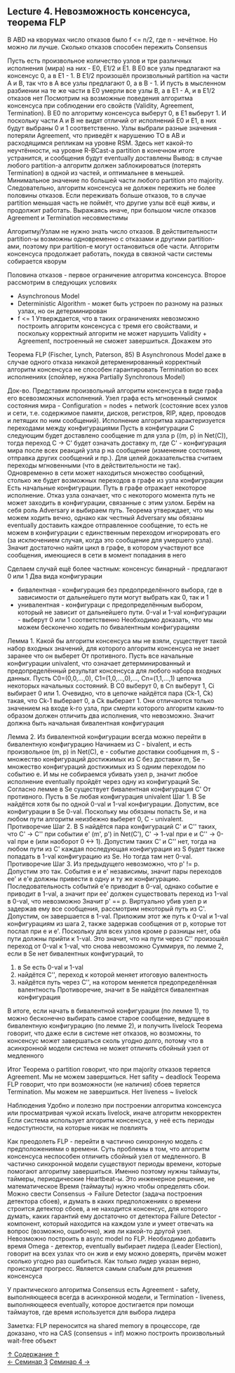 ## Lecture 4. Невозможность консенсуса, теорема FLP

В ABD на кворумах число отказов было f <= n/2, где n - нечётное. Но можно ли лучше. Сколько отказов способен пережить Consensus

Пусть есть произвольное количество узлов и три различных исполнения (мира) на них - E0, E1/2 и E1. В E0 все узлы предлагают на консенсус 0, а в E1 - 1. В E1/2 произошёл произвольный partition на части A и B, так что в A все узлы предлагают 0, а в B - 1. И пусть в мысленном разбиении на те же части в E0 умерли все узлы B, а в E1 - A, и в E1/2 отказов нет
Посмотрим на возможные поведения алгоритма консенсуса при соблюдении его свойств (Validity, Agreement, Termination). В E0 по алгоритму консенсуса выберут 0, в E1 выберут 1. И поскольку части A и B не видят отличий от исполнений E0 и E1, в них будут выбраны 0 и 1 соответственно. Узлы выбрали разные значения - потеряли Agreement, что приведёт к нарушению TO в AB и расходящимся репликам на уровне RSM. Здесь нет какой-то неучтённости, на уровне R-BCast-а partition в конечном итоге устранится, и сообщения будут eventually доставлены
Вывод: в случае любого partition-а алгоритм должен заблокироваться (потерять Termination) в одной из частей, и оптимальнее в меньшей. Минимальное значение по большей части любого partition это majority. Следовательно, алгоритм консенсуса не должен пережить не более половины отказов. Если переживать больше отказов, то в случае partition меньшая часть не поймёт, что другие узлы всё ещё живы, и продолжит работать. Выражаясь иначе, при большом числе отказов Agreement и Termination несовместимы

Алгоритму/Узлам не нужно знать число отказов. В действительности partition-ы возможны одновременно с отказами и другими partition-ами, поэтому при partition-е могут остановиться обе части. Алгоритм консенсуса продолжает работать, покуда в связной части системы собирается кворум

Половина отказов - первое ограничение алгоритма консенсуса. Второе рассмотрим в следующих условиях
- Asynchronous Model
- Deterministic Algorithm - может быть устроен по разному на разных узлах, но он детерминирован
- f <= 1
Утверждается, что в таких ограничениях невозможно построить алгоритм консенсуса с тремя его свойствами, и поскольку корректный алгоритм не может нарушить Validity + Agreement, построенный не сможет завершиться. Докажем это

Теорема FLP (Fischer, Lynch, Paterson, 85)
В Asynchronous Model даже в случае одного отказа никакой детерменированный корректный алгоритм консенсуса не способен гарантировать Termination во всех исполнениях (спойлер, нужна Partially Synchronous Model)

Док-во. Представим произвольный алгоритм консенсуса в виде графа его всевозможных исполнений. Узел графа есть мгновенный снимок состояния мира - Configuration = nodes + network (состояние всех узлов и сети, т.е. содержимое памяти, дисков, регистров, RIP, ядер, проводов и летящих по ним сообщений). Исполнение алгоритма характеризуется переходами между конфигурациями
Пусть в конфигурации C следующим будет доставлено сообщение m для узла p ((m, p) in Net(C)), тогда переход C -> C' будет означать доставку m, где C' - конфигурация мира после всех реакций узла p на сообщение (изменение состояния, отправка других сообщений и пр.). Для целей доказательства считаем переходы мгновенными (что в действительности не так). Одновременно в сети может находиться множество сообщений, столько же будет возможных переходов в графе из узла конфигурации
Есть начальные конфигурации. Путь в графе отражает некоторое исполнение. Отказ узла означает, что с некоторого момента путь не может заходить в конфигурации, связанные с этим узлом. Берём на себя роль Adversary и выбираем путь. Теорема утверждает, что мы можем ходить вечно, однако как честный Adversary мы обязаны eventually доставить каждое отправленное сообщение, то есть не можем в конфигурации с единственным переходом игнорировать его (за исключением случая, когда это сообщение для умершего узла). Значит достаточно найти цикл в графе, в котором участвуют все сообщения, имеющиеся в сети в момент попадания в него

Сделаем случай ещё более частным: консенсус бинарный - предлагают 0 или 1
Два вида конфигурации
- бивалентная - конфигурация без предопределённого выбора, где в зависимости от дальнейшего пути могут выбрать как 0, так и 1
- унивалентная - конфигураци с предопределённым выбором, который не зависит от дальнейшего пути. 0-val и 1-val конфигурации - выберут 0 или 1 соответственно
Необходимо доказать, что мы можем бесконечно ходить по бивалентным конфигурациям

Лемма 1. Какой бы алгоритм консенсуса мы не взяли, существует такой набор входных значений, для которого алгоритм консенсуса не знает заранее что он выберет
От противного. Пусть все начальные конфигурации univalent, что означает детерминированный и предопределённый результат консенсуса для любого набора входных данных. Пусть C0=(0,0,...,0), C1=(1,0,...,0),..., Cn=(1,1,...,1) цепочка некоторых начальных состояний. В C0 выберут 0, в Cn выберут 1, Ci выбирает 0 или 1. Очевидно, что в цепочке найдётся пара (Ck-1, Ck) такая, что Ck-1 выберает 0, а Ck выберает 1. Они отличаются только значением на входе k-го узла, при смерти которого алгоритм каким-то образом должен отличить два исполнения, что невозможно. Значит должна быть начальная бивалентная конфигурация

Лемма 2. Из бивалентной конфигурации всегда можно перейти в бивалентную конфигурацию
Начинаем из C - bivalent, и есть произвольное (m, p) in Net(C), e - событие доставки сообщения m, S - множество конфигураций достижимых из C без доставки m, Se - множество конфигураций достижимых из S одним переходом по событию e. И мы не собираемся убивать узел p, значит любое исполнение eventually пройдёт через одну из конфигураций Se. Согласно лемме в Se существует бивалентная конфигурация C'
От противного. Пусть в Se любая конфигурация univalent
Шаг 1. В Se найдётся хотя бы по одной 0-val и 1-val конфигурации. Допустим, все конфигурации в Se 0-val. Поскольку мы обязаны попасть Se, и на любом пути алгоритм неизбежно выберет 0, C - univalent. Противоречие
Шаг 2. В S найдётся пара конфигураций C' и C'' таких, что C' -> C'' при событии e' (m', p') in Net(C'), C' -> 1-val при e и C'' -> 0-val при e (или наоборот 0 <-> 1). Допустим таких C' и C'' нет, тогда на любом пути из C' каждая последующая конфигурация из S будет также попадать в 1-val конфигурацию из Se. Но тогда там нет 0-val. Противоречие
Шаг 3. Из предыдущего невозможно, что p' != p. Допустим это так. События e и e' независимы, значит пары переходов ee' и e'e должны привести в одну и ту же конфигурацию. Последовательность событий e'e приводит в 0-val, однако событие e приводит в 1-val, а значит при ee' должен существовать переход из 1-val в 0-val, что невозможно
Значит p' == p. Виртуально убив узел p и задержав ему все сообщения, рассмотрим некоторый путь из C'. Допустим, он завершается в 1-val. Приложим этот же путь к 0-val и 1-val конфигурациям из шага 2, также задержав сообщения от p, которые тот послал при e и e'. Поскольку для всех узлов кроме p разницы нет, оба пути должны прийти к 1-val. Это значит, что на пути через C'' произошёл переход от 0-val к 1-val, что снова невозможно
Суммируя, по лемме 2, если в Se нет бивалентных конфигураций, то
1. в Se есть 0-val и 1-val
2. найдётся C'', переход к которой меняет итоговую валентность
3. найдётся путь через C'', на котором меняется предопределённая валентность
Противоречие, значит в Se найдётся бивалентная конфигурация

В итоге, если начать в бивалентной конфигурации (по лемме 1), то можно бесконечно выбирать самое старое сообщение, ведущее в бивалентную конфигурацию (по лемме 2), и получить livelock
Теорема говорит, что даже если в системе нет отказов, но возможны, то консенсус может завершаться сколь угодно долго, потому что в асинхронной модели система не может отличить сбойный узел от медленного

Итог
Теорема о partition говорит, что при majority отказов теряется Agreement. Мы не можем завершиться. Нет safity ~ deadlock
Теорема FLP говорит, что при возможности (не наличия) сбоев теряется Termination. Мы можем не завершиться. Нет liveness ~ livelock

Наблюдения
Удобно и полезно при построении алгоритма консенсуса или просматривая чужой искать livelock, иначе алгоритм некорректен
Если система использует алгоритм консенсуса, у неё есть периоды недоступности, на которые никак не повлиять

Как преодолеть FLP - перейти в частично синхронную модель с предположениями о времени. Суть проблемы в том, что алгоритм консенсуса неспособен отличить сбойный узел от медленного. В частично синхронной модели существуют периоды времени, которые помогают алгоритму завершиться. Именно поэтому нужны таймауты, таймеры, периодические Heartbeat-ы. Это инженерное решение, не математическое
Время (таймауты) нужно чтобы определять сбои. Можно свести Consensus -> Failure Detector (задача построения детектора сбоев), и думать в каких предположениях о времени строится детектор сбоев, а не находится консенсус, для которого думать, каких гарантий ему достаточно от детектора
Failure Detector - компонент, который находится на каждом узле и умеет отвечать на вопрос (возможно, ошибочно), жив ли какой-то другой узел. Невозможно построить в async model по FLP. Необходимо добавить время
Omega - детектор, eventually выбирает лидера (Leader Election), говорит на всех узлах что он жив и ему можно доверять, причём может сколько угодно раз ошибиться. Как только лидер указан верно, происходит прогресс. Является самым слабым для решения консенсуса

У практического алгоритма Consensus есть Agreement - safety, выполняющееся всегда в асинхронной модели, и Termination - liveness, выполняющееся eventually, которое достигается при помощи таймаутов, где время используется для выбора лидера

Заметка: FLP переносится на shared memory в процессоре, где доказано, что на CAS (consensus = inf) можно построить произвольный wait-free объект

[↑ Содержание ↑](https://github.com/ddvamp/distributed-db-learning/tree/main/notes/dist-sys-mipt#содержание)\
[← Семинар 3](https://github.com/ddvamp/distributed-db-learning/blob/main/notes/dist-sys-mipt/seminars/seminar-3.md)
[Семинар 4 →](https://github.com/ddvamp/distributed-db-learning/blob/main/notes/dist-sys-mipt/seminars/seminar-4.md)
